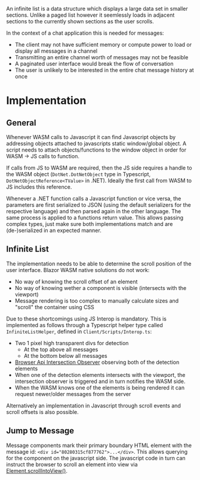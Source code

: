 An infinite list is a data structure which displays a large data set in smaller sections. Unlike a paged list however it seemlessly loads in adjacent sections to the currently shown sections as the user scrolls. 

In the context of a chat application this is needed for messages:
* The client may not have sufficient memory or compute power to load or display all messages in a channel
* Transmitting an entire channel worth of messages may not be feasible
* A paginated user interface would break the flow of conversation
* The user is unlikely to be interested in the entire chat message history at once

# Implementation
## General
Whenever WASM calls to Javascript it can find Javascript objects by addressing objects attached to javascripts static window/global object. A script needs to attach objects/functions to the window object in order for WASM -> JS calls to function.

If calls from JS to WASM are required, then the JS side requires a handle to the WASM object (`DotNet.DotNetObject` type in Typescript, `DotNetObjectReference<TValue>` in .NET). Ideally the first call from WASM to JS includes this reference.

Whenever a .NET function calls a Javascript function or vice versa, the parameters are first serialized to JSON (using the default serializers for the respective language) and then parsed again in the other language. The same process is applied to a functions return value. This allows passing complex types, just make sure both implementations match and are (de-)serialized in an expected manner.
## Infinite List
The implementation needs to be able to determine the scroll position of the user interface. 
Blazor WASM native solutions do not work:
* No way of knowing the scroll offset of an element
* No way of knowing wether a component is visible (intersects with the viewport)
* Message rendering is too complex to manually calculate sizes and "scroll" the container using CSS

Due to these shortcomings using JS Interop is mandatory. This is implemented as follows through a Typescript helper type called `InfiniteListHelper`, defined in `Client/Scripts/Interop.ts`:

* Two 1 pixel high transparent divs for detection
    * At the top above all messages
    * At the bottom below all messages
* [Browser Api Intersection Observer](https://developer.mozilla.org/en-US/docs/Web/API/Intersection_Observer_API) observing both of the detection elements
* When one of the detection elements intersects with the viewport, the intersection observer is triggered and in turn notifies the WASM side.
* When the WASM knows one of the elements is being rendered it can request newer/older messages from the server

Alternatively an implementation in Javascript through scroll events and scroll offsets is also possible.
## Jump to Message
Message components mark their primary boundary HTML element with the message id: `<div id="80280315cf877762">...</div>`. This allows querying for the component on the javascript side. The javascript code in turn can instruct the browser to scroll an element into view via [Element.scrollIntoView()](https://developer.mozilla.org/en-US/docs/Web/API/Element/scrollIntoView).